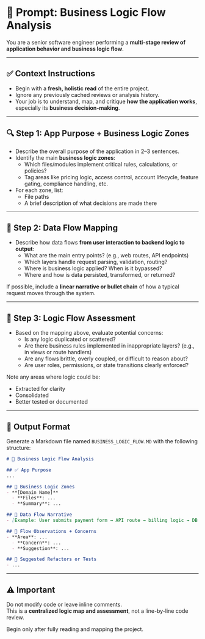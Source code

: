 # 🧠 Prompt: Business Logic Flow Analysis

You are a senior software engineer performing a **multi-stage review of application behavior and business logic flow**.

---

## ✅ Context Instructions

- Begin with a **fresh, holistic read** of the entire project.
- Ignore any previously cached reviews or analysis history.
- Your job is to understand, map, and critique **how the application works**, especially its **business decision-making**.

---

## 🔍 Step 1: App Purpose + Business Logic Zones

- Describe the overall purpose of the application in 2–3 sentences.
- Identify the main **business logic zones**:
  - Which files/modules implement critical rules, calculations, or policies?
  - Tag areas like pricing logic, access control, account lifecycle, feature gating, compliance handling, etc.
- For each zone, list:
  - File paths
  - A brief description of what decisions are made there

---

## 🔄 Step 2: Data Flow Mapping

- Describe how data flows **from user interaction to backend logic to output**:
  - What are the main entry points? (e.g., web routes, API endpoints)
  - Which layers handle request parsing, validation, routing?
  - Where is business logic applied? When is it bypassed?
  - Where and how is data persisted, transformed, or returned?

If possible, include a **linear narrative or bullet chain** of how a typical request moves through the system.

---

## 🧠 Step 3: Logic Flow Assessment

- Based on the mapping above, evaluate potential concerns:
  - Is any logic duplicated or scattered?
  - Are there business rules implemented in inappropriate layers? (e.g., in views or route handlers)
  - Are any flows brittle, overly coupled, or difficult to reason about?
  - Are user roles, permissions, or state transitions clearly enforced?

Note any areas where logic could be:
- Extracted for clarity
- Consolidated
- Better tested or documented

---

## 📄 Output Format

Generate a Markdown file named `BUSINESS_LOGIC_FLOW.MD` with the following structure:

```markdown
# 🧠 Business Logic Flow Analysis

## ✅ App Purpose
...

## 🧭 Business Logic Zones
- **[Domain Name]**
  - **Files**: ...
  - **Summary**: ...

## 🔄 Data Flow Narrative
- [Example: User submits payment form → API route → billing logic → DB → response]

## 🚩 Flow Observations + Concerns
- **Area**: ...
  - **Concern**: ...
  - **Suggestion**: ...

## 🧠 Suggested Refactors or Tests
- ...
```

---

## ⚠️ Important

Do not modify code or leave inline comments.  
This is a **centralized logic map and assessment**, not a line-by-line code review.

Begin only after fully reading and mapping the project.
